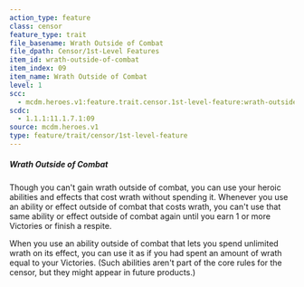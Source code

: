 ```yaml
---
action_type: feature
class: censor
feature_type: trait
file_basename: Wrath Outside of Combat
file_dpath: Censor/1st-Level Features
item_id: wrath-outside-of-combat
item_index: 09
item_name: Wrath Outside of Combat
level: 1
scc:
  - mcdm.heroes.v1:feature.trait.censor.1st-level-feature:wrath-outside-of-combat
scdc:
  - 1.1.1:11.1.7.1:09
source: mcdm.heroes.v1
type: feature/trait/censor/1st-level-feature
---
```


##### Wrath Outside of Combat

Though you can't gain wrath outside of combat, you can use your heroic abilities and effects that cost wrath without spending it. Whenever you use an ability or effect outside of combat that costs wrath, you can't use that same ability or effect outside of combat again until you earn 1 or more Victories or finish a respite.

When you use an ability outside of combat that lets you spend unlimited wrath on its effect, you can use it as if you had spent an amount of wrath equal to your Victories. (Such abilities aren't part of the core rules for the censor, but they might appear in future products.)
